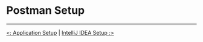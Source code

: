 # Postman Setup

---

[<: Application Setup](application_setup.md) | [IntelliJ IDEA Setup :>](intellij_idea_setup.md)